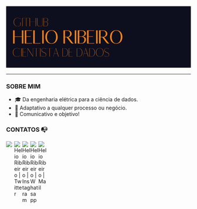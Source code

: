 ### <p align="center">
  <img src="https://github.com/helioribeiro/helioribeiro/blob/main/COVER_GIT_HOME.png" >
</p>

---

### SOBRE MIM

- 🎓 Da engenharia elétrica para a ciência de dados.
- 🧐 Adaptativo a qualquer processo ou negócio.
- 📢 Comunicativo e objetivo!

### CONTATOS 📭

[<img align="left"  width="22px" src="https://cdn.jsdelivr.net/npm/simple-icons@3.4.0/icons/linkedin.svg" />](https://www.linkedin.com/in/helioribeiropro/)


[<img align="left" alt="Helio Ribeiro | Twitter" width="22px" src="https://cdn.jsdelivr.net/npm/simple-icons@v3/icons/twitter.svg" />](https://twitter.com/helioarri)


[<img align="left" alt="Helio Ribeiro | Instagram" width="22px" src="https://cdn.jsdelivr.net/npm/simple-icons@v3/icons/instagram.svg" />](https://www.instagram.com/helioarri)


[<img align="left" alt="Helio Ribeiro | Whatsapp" width="22px" src="https://cdn.jsdelivr.net/npm/simple-icons@v3/icons/whatsapp.svg" />](https://bit.ly/wpp-helio-ds)


[<img align="left" alt="Helio Ribeiro | Mail" width="22px" src="https://cdn.jsdelivr.net/npm/simple-icons@v3/icons/gmail.svg" />](mailto:helioribeiropro@gmail.com)


<br />
<br />
<br />

